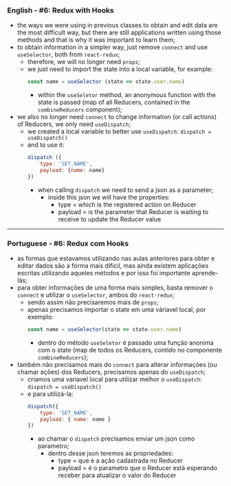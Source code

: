 ### English - #6: Redux with Hooks
- the ways we were using in previous classes to obtain and edit data are the most difficult way, but there are still applications written using those methods and that is why it was important to learn them;
- to obtain information in a simpler way, just remove `connect` and use `useSelector`, both from `react-redux`;
    - therefore, we will no longer need `props`;
    - we just need to import the state into a local variable, for example:
        ```js
        const name = useSelector (state => state.user.name)
        ```
        - within the `useSeletor` method, an anonymous function with the state is passed (map of all Reducers, contained in the `combineReducers` component);
- we also no longer need `connect` to change information (or call actions) of Reducers, we only need `useDispatch`;
    - we created a local variable to better use `useDispatch`: `dispatch = useDispatch()`
    - and to use it:
        ```js
        dispatch ({
            type: 'SET_NAME',
            payload: {name: name}
        })
        ```
        - when calling `dispatch` we need to send a json as a parameter;
            - inside this json we will have the properties:
                - type = which is the registered action on Reducer
                - payload = is the parameter that Reducer is waiting to receive to update the Reducer value

***

### Portuguese - #6: Redux com Hooks
- as formas que estavamos utilizando nas aulas anteriores para obter e editar dados são a forma mais díficil, mas ainda existem aplicações escritas utilizando aqueles métodos e por isso foi importante aprende-lás;
- para obter informações de uma forma mais simples, basta remover o `connect` e utilizar o `useSelector`, ambos do `react-redux`;
    - sendo assim não precisaremos mais de `props`;
    - apenas precisamos importar o state em uma váriavel local, por exemplo:
        ```js
        const name = useSelector(state => state.user.name)
        ```
        - dentro do método `useSeletor` é passado uma função anonima com o state (map de todos os Reducers, contido no componente `combineReducers`);
- também não precisamos mais do `connect` para alterar informações (ou chamar ações) dos Reducers, precisamos apenas do `useDispatch`;
    - criamos uma variavel local para utilizar melhor o `useDispatch`: `dispatch = useDispatch()`
    - e para utilizá-la:
        ```js
        dispatch({
            type: 'SET_NAME',
            payload: { name: name }
        })
        ```
        - ao chamar o `dispatch` precisamos enviar um json como parametro;
            - dentro desse json teremos as propriedades:
                - type = que é a ação cadastrada no Reducer
                - payload = é o parametro que o Reducer está esperando receber para atualizar o valor do Reducer